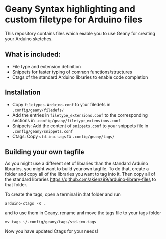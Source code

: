 # Geany Syntax highlighting and custom filetype for Arduino files
This repository contains files which enable you to use Geany for creating your Arduino sketches.

## What is included:

* File type and extension definition
* Snippets for faster typing of common functions/structures
* Ctags of the standard Arduino libraries to enable code completion

## Installation

* Copy `filetypes.Arduino.conf` to your filedefs in `.config/geany/filedefs/`
* Add the entries in `filetype_extensions.conf` to the corresponding sections in `.config/geany/filetype_extensions.conf`
* Snippets: Add the content of `snippets.conf` to your snippets file in `.config/geany/snippets.conf`
* Ctags: Copy `std.ino.tags` to `.config/geany/tags/`

## Building your own tagfile

As you might use a different set of libraries than the standard Arduino libraries,
you might want to build your own tagfile. To do that, create a folder and copy
all of the libraries you want to tag into it. Then copy all of the standard libraries
https://github.com/akienz99/arduino-library-files to that folder.

To create the tags, open a terminal in that folder and run

`arduino-ctags -R .`

and to use them in Geany, rename and move the tags file to your tags folder

`mv tags ~/.config/geany/tags/std.ino.tags`

Now you have updated Ctags for your needs!